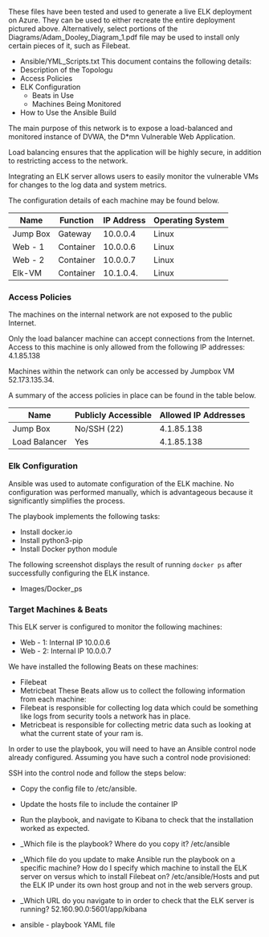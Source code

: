
These files have been tested and used to generate a live ELK deployment on Azure. They can be used to either recreate the entire deployment pictured above. Alternatively, select portions of the Diagrams/Adam_Dooley_Diagram_1.pdf file may be used to install only certain pieces of it, such as Filebeat.

  - Ansible/YML_Scripts.txt
This document contains the following details:
- Description of the Topologu
- Access Policies
- ELK Configuration
  - Beats in Use
  - Machines Being Monitored
- How to Use the Ansible Build


The main purpose of this network is to expose a load-balanced and monitored instance of DVWA, the D*mn Vulnerable Web Application.

Load balancing ensures that the application will be highly secure, in addition to restricting access to the network.


Integrating an ELK server allows users to easily monitor the vulnerable VMs for changes to the log data and system metrics.


The configuration details of each machine may be found below.

| Name     | Function  | IP Address | Operating System |
|----------|-----------|------------|------------------|
| Jump Box | Gateway   | 10.0.0.4   | Linux            |
| Web - 1  | Container | 10.0.0.6   | Linux            |
| Web - 2  | Container | 10.0.0.7   | Linux            |
| Elk-VM   | Container | 10.1.0.4.  | Linux            |

### Access Policies

The machines on the internal network are not exposed to the public Internet. 

Only the load balancer machine can accept connections from the Internet. Access to this machine is only allowed from the following IP addresses: 4.1.85.138


Machines within the network can only be accessed by Jumpbox VM 52.173.135.34.


A summary of the access policies in place can be found in the table below.

| Name         | Publicly Accessible | Allowed IP Addresses   |
|--------------|---------------------|------------------------|
| Jump Box     | No/SSH (22)         | 4.1.85.138             |
| Load Balancer| Yes                 | 4.1.85.138             |

### Elk Configuration

Ansible was used to automate configuration of the ELK machine. No configuration was performed manually, which is advantageous because it significantly simplifies the process.

The playbook implements the following tasks:
- Install docker.io
- Install python3-pip
- Install Docker python module

The following screenshot displays the result of running `docker ps` after successfully configuring the ELK instance.
- Images/Docker_ps

### Target Machines & Beats
This ELK server is configured to monitor the following machines:
- Web - 1: Internal IP 10.0.0.6
- Web - 2: Internal IP 10.0.0.7

We have installed the following Beats on these machines:
- Filebeat
- Metricbeat
These Beats allow us to collect the following information from each machine:
- Filebeat is responsible for collecting log data which could be something like logs from security tools a network has in place.
- Metricbeat is responsible for collecting metric data such as looking at what the current state of your ram is.

In order to use the playbook, you will need to have an Ansible control node already configured. Assuming you have such a control node provisioned: 

SSH into the control node and follow the steps below:
- Copy the config file to /etc/ansible.
- Update the hosts file to include the container IP
- Run the playbook, and navigate to Kibana to check that the installation worked as expected.

- _Which file is the playbook? Where do you copy it? /etc/ansible
- _Which file do you update to make Ansible run the playbook on a specific machine? How do I specify which machine to install the ELK server on versus which to install Filebeat on? /etc/ansible/Hosts and put the ELK IP under its own host group and not in the web servers group.
- _Which URL do you navigate to in order to check that the ELK server is running? 52.160.90.0:5601/app/kibana

- ansible - playbook YAML file

